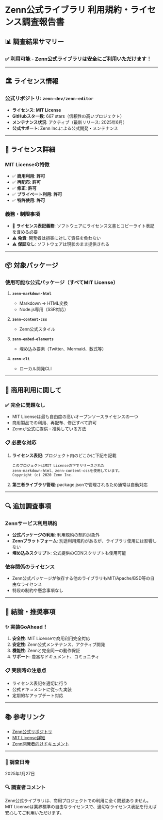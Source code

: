 # Zenn公式ライブラリ 利用規約・ライセンス調査報告書

## 📊 調査結果サマリー

### ✅ **利用可能** - Zenn公式ライブラリは安全にご利用いただけます！

---

## 🏛️ ライセンス情報

### 公式リポジトリ: `zenn-dev/zenn-editor`
- **ライセンス**: **MIT License**
- **GitHubスター数**: 667 stars（信頼性の高いプロジェクト）
- **メンテナンス状況**: アクティブ（最新リリース: 2025年6月）
- **公式サポート**: Zenn Inc.による公式開発・メンテナンス

---

## 📜 ライセンス詳細

### MIT Licenseの特徴
- ✅ **商用利用**: **許可**
- ✅ **再配布**: **許可**
- ✅ **修正**: **許可**
- ✅ **プライベート利用**: **許可**
- ✅ **特許使用**: **許可**

### 義務・制限事項
- 📝 **ライセンス表記義務**: ソフトウェアにライセンス文書とコピーライト表記を含める必要
- ⚠️ **免責**: 開発者は損害に対して責任を負わない
- ⚠️ **保証なし**: ソフトウェアは現状のまま提供される

---

## 📦 対象パッケージ

### 使用可能な公式パッケージ（すべてMIT License）

1. **`zenn-markdown-html`**
   - Markdown → HTML変換
   - Node.js専用（SSR対応）

2. **`zenn-content-css`**
   - Zenn公式スタイル

3. **`zenn-embed-elements`**
   - 埋め込み要素（Twitter、Mermaid、数式等）

4. **`zenn-cli`**
   - ローカル開発CLI

---

## 💼 商用利用に関して

### ✅ **完全に問題なし**
- MIT Licenseは最も自由度の高いオープンソースライセンスの一つ
- 商用製品での利用、再配布、修正すべて許可
- Zennが公式に提供・推奨している方法

### 📋 **必要な対応**
1. **ライセンス表記**: プロジェクト内のどこかに下記を記載
   ```
   このプロジェクトはMIT Licenseの下でリリースされた
   zenn-markdown-html、zenn-content-cssを使用しています。
   Copyright (c) 2020 Zenn Inc.
   ```

2. **第三者ライブラリ管理**: package.jsonで管理されるため通常は自動対応

---

## 🔍 追加調査事項

### Zennサービス利用規約
- **公式パッケージの利用**: 利用規約の制約対象外
- **Zennプラットフォーム**: 別途利用規約があるが、ライブラリ使用には影響しない
- **埋め込みスクリプト**: 公式提供のCDNスクリプトも使用可能

### 依存関係のライセンス
- Zenn公式パッケージが依存する他のライブラリもMIT/Apache/BSD等の自由なライセンス
- 特段の制約や懸念事項なし

---

## 🎯 結論・推奨事項

### ✨ **実装GoAhead！**

1. **安全性**: MIT Licenseで商用利用完全対応
2. **安定性**: Zenn公式メンテナンス、アクティブ開発
3. **機能性**: Zennと完全同一の動作保証
4. **サポート**: 豊富なドキュメント、コミュニティ

### 📋 **実装時の注意点**
- ライセンス表記を適切に行う
- 公式ドキュメントに従った実装
- 定期的なアップデート対応

---

## 📚 参考リンク

- [Zenn公式リポジトリ](https://github.com/zenn-dev/zenn-editor)
- [MIT License詳細](https://opensource.org/licenses/MIT)
- [Zenn開発者向けドキュメント](https://zenn-dev.github.io/zenn-docs-for-developers/)

---

### 📝 調査日時
2025年1月27日

### 🔍 調査者コメント
Zenn公式ライブラリは、商用プロジェクトでの利用に全く問題ありません。MIT Licenseは業界標準の自由なライセンスで、適切なライセンス表記を行えば安心してご利用いただけます。